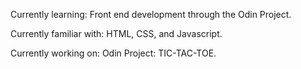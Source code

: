 Currently learning:
Front end development through the Odin Project.

Currently familiar with:
HTML, CSS, and Javascript. 

Currently working on:
Odin Project: TIC-TAC-TOE.

